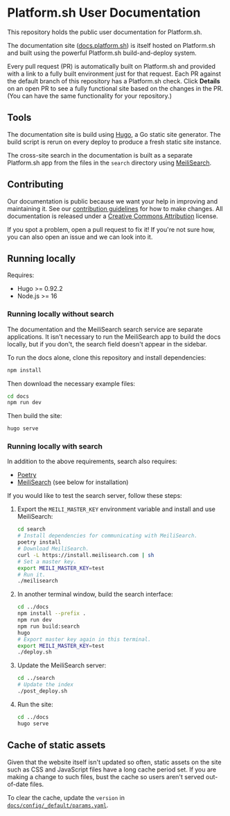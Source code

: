 # Platform.sh User Documentation

This repository holds the public user documentation for Platform.sh.

The documentation site ([docs.platform.sh](https://docs.platform.sh/)) is itself hosted on Platform.sh
and built using the powerful Platform.sh build-and-deploy system.

Every pull request (PR) is automatically built on Platform.sh
and provided with a link to a fully built environment just for that request.
Each PR against the default branch of this repository has a Platform.sh check.
Click **Details** on an open PR to see a fully functional site based on the changes in the PR.
(You can have the same functionality for your repository.)

## Tools

The documentation site is build using [Hugo](https://gohugo.io), a Go static site generator.
The build script is rerun on every deploy to produce a fresh static site instance.

The cross-site search in the documentation is built as a separate Platform.sh app
from the files in the `search` directory using [MeiliSearch](https://www.meilisearch.com/).

## Contributing

Our documentation is public because we want your help in improving and maintaining it.
See our [contribution guidelines](CONTRIBUTING.md) for how to make changes.
All documentation is released under a [Creative Commons Attribution](LICENSE.md) license.

If you spot a problem, open a pull request to fix it!
If you're not sure how, you can also open an issue and we can look into it.

## Running locally

Requires:

* Hugo >= 0.92.2
* Node.js >= 16

### Running locally without search

The documentation and the MeiliSearch search service are separate applications.
It isn't necessary to run the MeiliSearch app to build the docs locally,
but if you don't, the search field doesn't appear in the sidebar.

To run the docs alone, clone this repository and install dependencies:

```bash
npm install
```

Then download the necessary example files:

```bash
cd docs
npm run dev
```

Then build the site:

```bash
hugo serve
```

### Running locally with search

In addition to the above requirements, search also requires:

* [Poetry](https://python-poetry.org/docs/)
* [MeiliSearch](https://www.meilisearch.com/) (see below for installation)

If you would like to test the search server, follow these steps:

1. Export the `MEILI_MASTER_KEY` environment variable and install and use MeiliSearch:

   ```bash
   cd search
   # Install dependencies for communicating with MeiliSearch.
   poetry install
   # Download MeiliSearch.
   curl -L https://install.meilisearch.com | sh
   # Set a master key.
   export MEILI_MASTER_KEY=test
   # Run it.
   ./meilisearch
    ```

2. In another terminal window, build the search interface:

   ```bash
   cd ../docs
   npm install --prefix .
   npm run dev
   npm run build:search
   hugo
   # Export master key again in this terminal.
   export MEILI_MASTER_KEY=test
   ./deploy.sh
   ```

3. Update the MeiliSearch server:

   ```bash
   cd ../search
   # Update the index
   ./post_deploy.sh
   ```

4. Run the site:

   ```bash
   cd ../docs
   hugo serve
   ```

## Cache of static assets

Given that the website itself isn't updated so often,
static assets on the site such as CSS and JavaScript files have a long cache period set.
If you are making a change to such files, bust the cache so users aren't served out-of-date files.

To clear the cache, update the `version` in [`docs/config/_default/params.yaml`](./docs/config/_default/params.yaml).
